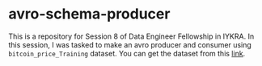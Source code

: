 # avro-schema-producer

This is a repository for Session 8 of Data Engineer Fellowship in IYKRA. In this session, I was tasked to make an avro producer and consumer using `bitcoin_price_Training` dataset. You can get the dataset from this [link](https://classroom.google.com/u/0/c/NDg5ODMxNjk2MjM0/a/NTUyMzkzNjgzODgz/details?pli=1).
